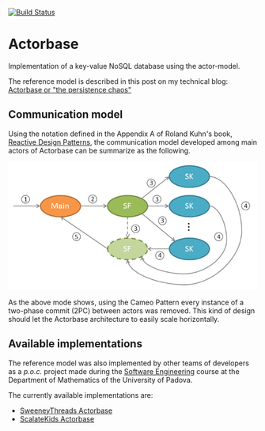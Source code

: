 [![Build Status](https://travis-ci.org/rcardin/actorbase.svg?branch=master)](https://travis-ci.org/rcardin/actorbase)
# Actorbase
Implementation of a key-value NoSQL database using the actor-model.

The reference model is described in this post on my technical blog:
[Actorbase or "the persistence chaos"](http://rcardin.github.io/database/actor-model/reactive/akka/scala/2016/02/07/actorbase-or-the-persistence-chaos.html)

## Communication model
Using the notation defined in the Appendix A of Roland Kuhn's book, [Reactive Design Patterns](https://www.reactivedesignpatterns.com/),
the communication model developed among main actors of Actorbase can be summarize as the following.

![Actorbase communication model](communication_model.png)

As the above mode shows, using the Cameo Pattern every instance of a two-phase commit (2PC) between actors was removed.
This kind of design should let the Actorbase architecture to easily scale horizontally.

## Available implementations
The reference model was also implemented by other teams of developers as
a *p.o.c.* project made during the [Software Engineering](http://www.math.unipd.it/~tullio/IS-1/2015/Progetto/C1.pdf)
course at the Department of Mathematics of the University of Padova.

The currently available implementations are:

 - [SweeneyThreads Actorbase](http://sweeneythreads.github.io/actorbase/)
 - [ScalateKids Actorbase](https://github.com/ScalateKids/Actorbase)

